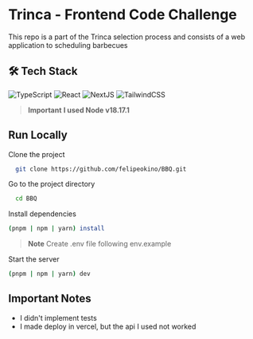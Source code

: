 # Trinca - Frontend Code Challenge
This repo is a part of the Trinca selection process and consists of a web application to scheduling barbecues

## 🛠️ Tech Stack  

![TypeScript](https://img.shields.io/badge/typescript-%23007ACC.svg?style=for-the-badge&logo=typescript&logoColor=white)
![React](https://img.shields.io/badge/react-%2320232a.svg?style=for-the-badge&logo=react&logoColor=%2361DAFB) 
![NextJS](https://img.shields.io/badge/next.js-000000?style=for-the-badge&logo=nextdotjs&logoColor=white)
![TailwindCSS](https://img.shields.io/badge/tailwindcss-%2338B2AC.svg?style=for-the-badge&logo=tailwind-css&logoColor=white)

> **Important**
> **I used Node v18.17.1** 


## Run Locally  
Clone the project  

~~~bash  
  git clone https://github.com/felipeokino/BBQ.git
~~~

Go to the project directory  

~~~bash  
  cd BBQ
~~~

Install dependencies  

~~~bash  
(pnpm | npm | yarn) install
~~~

> **Note**
>Create .env file following env.example
>

Start the server  

~~~bash  
(pnpm | npm | yarn) dev
~~~  

## Important Notes
- I didn't implement tests
- I made deploy in vercel, but the api I used not worked